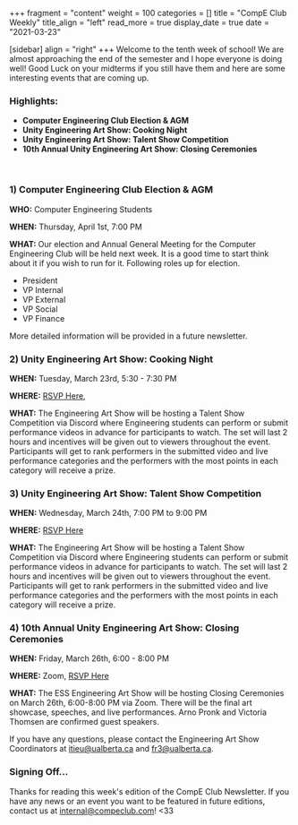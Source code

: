 +++
fragment = "content"
weight = 100
categories = []
title = "CompE Club Weekly"
title_align = "left"
read_more = true
display_date = true
date = "2021-03-23"

[sidebar]
align = "right"
+++
Welcome to the tenth week of school! We are almost approaching the end of the semester and I hope everyone is doing well! Good Luck on your midterms if you still have them and here are some interesting events that are coming up.
<br/>

### Highlights:
* **Computer Engineering Club Election & AGM**
* **Unity Engineering Art Show: Cooking Night**
* **Unity Engineering Art Show: Talent Show Competition**
* **10th Annual Unity Engineering Art Show: Closing Ceremonies**
<br/>

### 1)  Computer Engineering Club Election & AGM

**WHO:** Computer Engineering Students

**WHEN:** Thursday, April 1st, 7:00 PM

**WHAT:** Our election and Annual General Meeting for the Computer Engineering Club will be held next week. It is a good time to start think about it if you wish to run for it. Following roles up for election.
- President
- VP Internal
- VP External
- VP Social
- VP Finance

More detailed information will be provided in a future newsletter.
<br/>

### 2)  Unity Engineering Art Show: Cooking Night


**WHEN:**  Tuesday, March 23rd, 5:30 - 7:30 PM

**WHERE:** [RSVP Here](https://www.eventbrite.ca/e/engineering-art-show-cooking-night-tickets-130140009271), 

**WHAT:** The Engineering Art Show will be hosting a Talent Show Competition via Discord where Engineering students can perform or submit performance videos in advance for participants to watch. The set will last 2 hours and incentives will be given out to viewers throughout the event. Participants will get to rank performers in the submitted video and live performance categories and the performers with the most points in each category will receive a prize.
<br/>

### 3)  Unity Engineering Art Show: Talent Show Competition
<!--
Note, not all of these fields (who, what, etc.) are necessary.
Remove unnecessary fields. Remove this comment as well.
-->

**WHEN:**  Wednesday, March 24th, 7:00 PM to 9:00 PM 

**WHERE:** [RSVP Here](https://www.eventbrite.ca/e/engineering-art-show-talent-show-competition-tickets-130140280081)

**WHAT:** The Engineering Art Show will be hosting a Talent Show Competition via Discord where Engineering students can perform or submit performance videos in advance for participants to watch. The set will last 2 hours and incentives will be given out to viewers throughout the event. Participants will get to rank performers in the submitted video and live performance categories and the performers with the most points in each category will receive a prize.
<br/>

### 4)  10th Annual Unity Engineering Art Show: Closing Ceremonies

**WHEN:**  Friday, March 26th, 6:00 - 8:00 PM

**WHERE:** Zoom, [RSVP Here](https://www.eventbrite.ca/e/engineering-art-show-closing-ceremonies-tickets-130140350291)

**WHAT:** The ESS Engineering Art Show will be hosting Closing Ceremonies on March 26th, 6:00-8:00 PM via Zoom. There will be the final art showcase, speeches, and live performances. Arno Pronk and Victoria Thomsen are confirmed guest speakers.

If you have any questions, please contact the Engineering Art Show Coordinators at [itieu@ualberta.ca](mailto:itieu@ualberta.ca) and [fr3@ualberta.ca](mailto:fr3@ualberta.ca).
<br/>

### Signing Off...
Thanks for reading this week's edition of the CompE Club Newsletter.  If you have any news or an event you want to be featured in future editions, contact us at [internal@compeclub.com](mailto:internal@compeclub.com)! <33


